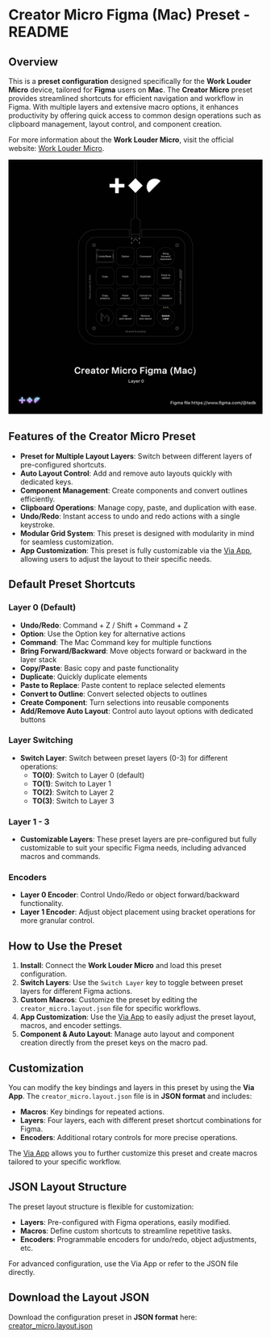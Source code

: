 
# Creator Micro Figma (Mac) Preset - README

## Overview
This is a **preset configuration** designed specifically for the **Work Louder Micro** device, tailored for **Figma** users on **Mac**. The **Creator Micro** preset provides streamlined shortcuts for efficient navigation and workflow in Figma. With multiple layers and extensive macro options, it enhances productivity by offering quick access to common design operations such as clipboard management, layout control, and component creation.

For more information about the **Work Louder Micro**, visit the official website: [Work Louder Micro](https://worklouder.xyz/).

![Creator Micro Layout](https://github.com/edogbeatz/work-louder-micro-preset/raw/main/images/layer-0.png)

## Features of the Creator Micro Preset
- **Preset for Multiple Layout Layers**: Switch between different layers of pre-configured shortcuts.
- **Auto Layout Control**: Add and remove auto layouts quickly with dedicated keys.
- **Component Management**: Create components and convert outlines efficiently.
- **Clipboard Operations**: Manage copy, paste, and duplication with ease.
- **Undo/Redo**: Instant access to undo and redo actions with a single keystroke.
- **Modular Grid System**: This preset is designed with modularity in mind for seamless customization.
- **App Customization**: This preset is fully customizable via the [Via App](https://usevia.app/), allowing users to adjust the layout to their specific needs.

## Default Preset Shortcuts

### Layer 0 (Default)
- **Undo/Redo**: Command + Z / Shift + Command + Z
- **Option**: Use the Option key for alternative actions
- **Command**: The Mac Command key for multiple functions
- **Bring Forward/Backward**: Move objects forward or backward in the layer stack
- **Copy/Paste**: Basic copy and paste functionality
- **Duplicate**: Quickly duplicate elements
- **Paste to Replace**: Paste content to replace selected elements
- **Convert to Outline**: Convert selected objects to outlines
- **Create Component**: Turn selections into reusable components
- **Add/Remove Auto Layout**: Control auto layout options with dedicated buttons

### Layer Switching
- **Switch Layer**: Switch between preset layers (0-3) for different operations:
    - **TO(0)**: Switch to Layer 0 (default)
    - **TO(1)**: Switch to Layer 1
    - **TO(2)**: Switch to Layer 2
    - **TO(3)**: Switch to Layer 3

### Layer 1 - 3
- **Customizable Layers**: These preset layers are pre-configured but fully customizable to suit your specific Figma needs, including advanced macros and commands.

### Encoders
- **Layer 0 Encoder**: Control Undo/Redo or object forward/backward functionality.
- **Layer 1 Encoder**: Adjust object placement using bracket operations for more granular control.

## How to Use the Preset

1. **Install**: Connect the **Work Louder Micro** and load this preset configuration.
2. **Switch Layers**: Use the `Switch Layer` key to toggle between preset layers for different Figma actions.
3. **Custom Macros**: Customize the preset by editing the `creator_micro.layout.json` file for specific workflows.
4. **App Customization**: Use the [Via App](https://usevia.app/) to easily adjust the preset layout, macros, and encoder settings.
5. **Component & Auto Layout**: Manage auto layout and component creation directly from the preset keys on the macro pad.

## Customization
You can modify the key bindings and layers in this preset by using the **Via App**. The `creator_micro.layout.json` file is in **JSON format** and includes:

- **Macros**: Key bindings for repeated actions.
- **Layers**: Four layers, each with different preset shortcut combinations for Figma.
- **Encoders**: Additional rotary controls for more precise operations.

The [Via App](https://usevia.app/) allows you to further customize this preset and create macros tailored to your specific workflow.

## JSON Layout Structure

The preset layout structure is flexible for customization:
- **Layers**: Pre-configured with Figma operations, easily modified.
- **Macros**: Define custom shortcuts to streamline repetitive tasks.
- **Encoders**: Programmable encoders for undo/redo, object adjustments, etc.

For advanced configuration, use the Via App or refer to the JSON file directly.

## Download the Layout JSON
Download the configuration preset in **JSON format** here: [creator_micro.layout.json](https://github.com/edogbeatz/work-louder-micro-preset/blob/main/creator_micro.layout.json)
